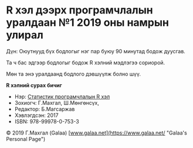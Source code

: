 # R хэл дээрх програмчлалын уралдаан №1 2019 оны намрын улирал

Дүн: Оюутнууд бүх бодлогыг нэг пар буюу 90 минутад бодож дуусгав.

Та ч бас эдгээр бодлогыг бодож R хэлний мэдлэгээ сориорой.

Мөн та энэ уралдаанд бодлого дэвшүүлж болно шүү.

**R хэлний сурах бичиг**

* Нэр: [Статистик програмчлалын R хэл](https://magadlal.com/books/id-2.html)
* Зохиогч: Г.Махгал, Ш.Мөнгөнсүх, 
* Редактор: Б.Магсаржав
* Хэвлэгдсэн: 2017
* ISBN: 978-99978-0-753-3

© 2019 Г.Махгал (Galaa) [www.galaa.net](https://www.galaa.net/ "Galaa's Personal Page")

